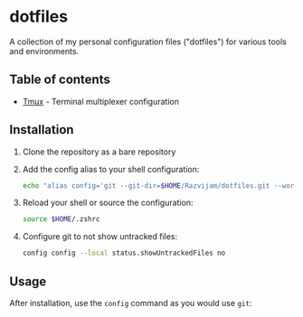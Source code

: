 # dotfiles

A collection of my personal configuration files ("dotfiles") for various tools and environments.

## Table of contents

- [Tmux](.tmux.conf) - Terminal multiplexer configuration

## Installation

1. Clone the repository as a bare repository

2. Add the config alias to your shell configuration:
   ```bash
   echo "alias config='git --git-dir=$HOME/Razvijam/dotfiles.git --work-tree=$HOME'" >> $HOME/.zshrc
   ```

3. Reload your shell or source the configuration:
   ```bash
   source $HOME/.zshrc
   ```

4. Configure git to not show untracked files:
   ```bash
   config config --local status.showUntrackedFiles no
   ```

## Usage

After installation, use the `config` command as you would use `git`:
